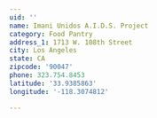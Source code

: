 ```yaml
---
uid: ''
name: Imani Unidos A.I.D.S. Project
category: Food Pantry
address_1: 1713 W. 108th Street
city: Los Angeles
state: CA
zipcode: '90047'
phone: 323.754.8453
latitude: '33.9385863'
longitude: '-118.3074812'

---
```

